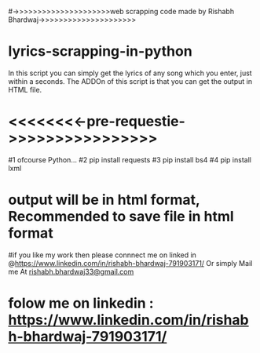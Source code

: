 #->>>>>>>>>>>>>>>>>>>>>web scrapping code made by Rishabh Bhardwaj->>>>>>>>>>>>>>>>>>>>>

# lyrics-scrapping-in-python
In this script you can simply get the lyrics of any song which you enter, just within a seconds. 
The ADDOn of this script is that you can get the output in HTML file.

# <<<<<<<<-pre-requestie->>>>>>>>>>>>>>>>

#1 ofcourse Python...
#2 pip install requests
#3 pip install bs4
#4 pip install lxml

# output will be in html format, Recommended to save file in html format

#if you like my work then please connnect me on linked in @https://www.linkedin.com/in/rishabh-bhardwaj-791903171/
Or simply Mail me At rishabh.bhardwaj33@gmail.com

# folow me on linkedin : https://www.linkedin.com/in/rishabh-bhardwaj-791903171/
